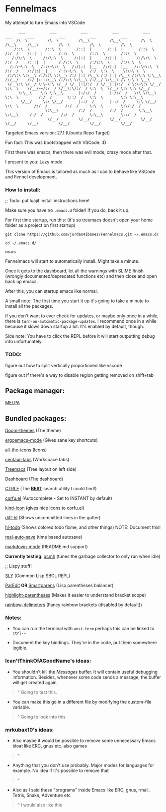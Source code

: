 # Fennelmacs
 My attempt to turn Emacs into VSCode
```
      ___           ___           ___           ___           ___           ___       ___           ___           ___           ___     
     /\  \         /\  \         /\__\         /\__\         /\  \         /\__\     /\__\         /\  \         /\  \         /\  \    
    /::\  \       /::\  \       /::|  |       /::|  |       /::\  \       /:/  /    /::|  |       /::\  \       /::\  \       /::\  \   
   /:/\:\  \     /:/\:\  \     /:|:|  |      /:|:|  |      /:/\:\  \     /:/  /    /:|:|  |      /:/\:\  \     /:/\:\  \     /:/\ \  \  
  /::\~\:\  \   /::\~\:\  \   /:/|:|  |__   /:/|:|  |__   /::\~\:\  \   /:/  /    /:/|:|__|__   /::\~\:\  \   /:/  \:\  \   _\:\~\ \  \ 
 /:/\:\ \:\__\ /:/\:\ \:\__\ /:/ |:| /\__\ /:/ |:| /\__\ /:/\:\ \:\__\ /:/__/    /:/ |::::\__\ /:/\:\ \:\__\ /:/__/ \:\__\ /\ \:\ \ \__\
 \/__\:\ \/__/ \:\~\:\ \/__/ \/__|:|/:/  / \/__|:|/:/  / \:\~\:\ \/__/ \:\  \    \/__/~~/:/  / \/__\:\/:/  / \:\  \  \/__/ \:\ \:\ \/__/
      \:\__\    \:\ \:\__\       |:/:/  /      |:/:/  /   \:\ \:\__\    \:\  \         /:/  /       \::/  /   \:\  \        \:\ \:\__\  
       \/__/     \:\ \/__/       |::/  /       |::/  /     \:\ \/__/     \:\  \       /:/  /        /:/  /     \:\  \        \:\/:/  /  
                  \:\__\         /:/  /        /:/  /       \:\__\        \:\__\     /:/  /        /:/  /       \:\__\        \::/  /   
                   \/__/         \/__/         \/__/         \/__/         \/__/     \/__/         \/__/         \/__/         \/__/    

```

Targeted Emacs version: 27.1 (Ubuntu Repo Target)

Fun fact: This was bootstrapped with VSCode. :D

First there was emacs, then there was evil mode, crazy mode after that.

I present to you: Lazy mode.

This version of Emacs is tailored as much as I can to behave like VSCode and Fennel development.

### How to install:

;; Todo: put luajit install instructions here!

Make sure you have no ``.emacs.d`` folder! If you do, back it up.

For first time startup, run this: (it's so treemacs doesn't open your home folder as a project on first startup)

```
git clone https://github.com/jordan4ibanez/Fennelmacs.git ~/.emacs.d/

cd ~/.emacs.d/

emacs
```

Fennelmacs will start to automatically install. Might take a minute.

Once it gets to the dashboard, let all the warnings with SLIME finish (wrongly documented/deprecated functions etc) and then close and open back up emacs.

After this, you can startup emacs like normal.

A small note: The first time you start it up it's going to take a minute to install all the packages.

If you don't want to ever check for updates, or maybe only once in a while, there is ``turn-on-automatic-package-updates``. I recommend once in a while because it slows down startup a lot.
It's enabled by default, though.

Side note: You have to click the REPL before it will start outputting debug info unfortunately.

### TODO:

figure out how to split vertically proportioned like vscode

figure out if there's a way to disable region getting removed on shift+tab


## Package manager:

[MELPA](https://melpa.org/)

## Bundled packages:

[Doom-themes](https://github.com/doomemacs/themes) (The theme)

[ergoemacs-mode](https://github.com/ergoemacs/ergoemacs-mode) (Gives sane key shortcuts)

[all-the-icons](https://github.com/domtronn/all-the-icons.el) (Icons)

[centaur-tabs](https://github.com/ema2159/centaur-tabs) (Workspace tabs)

[Treemacs](https://github.com/Alexander-Miller/treemacs) (Tree layout on left side)

[Dashboard](https://github.com/emacs-dashboard/emacs-dashboard) (The dashboard)

[CTRLF](https://github.com/radian-software/ctrlf) (The <u>**BEST**</u> search utility I could find!)

[corfu.el](https://github.com/minad/corfu) (Autocomplete - Set to INSTANT by default)

[kind-icon](https://github.com/jdtsmith/kind-icon) (gives nice icons to corfu.el)

[diff-hl](https://github.com/dgutov/diff-hl) (Shows uncommitted lines in the gutter)

[hl-todo](https://github.com/tarsius/hl-todo) (Shows colored todo fixme, and other things)
NOTE: Document this!

[real-auto-save](https://github.com/ChillarAnand/real-auto-save) (time based autosave)

[markdown-mode](https://jblevins.org/projects/markdown-mode/) (README.md support)

**Currently testing**: [gcmh](https://gitlab.com/koral/gcmh/) (tunes the garbage collector to only run when idle)

;; Lispy stuff!

[SLY](https://github.com/joaotavora/sly) (Common Lisp SBCL REPL)

[ParEdit](https://www.emacswiki.org/emacs/ParEdit)
**OR**
[Smartparens](https://github.com/Fuco1/smartparens) (Lisp parentheses balancer)

[highlight-parentheses](https://sr.ht/~tsdh/highlight-parentheses.el/) (Makes it easier to understand bracket scope)

[rainbow-delimeters](https://github.com/Fanael/rainbow-delimiters) (Fancy rainbow brackets (disabled by default))


### Notes:

- You can run the terminal with ``ansi-term`` perhaps this can be linked to ``ctrl-~``

- Document the key bindings. They're in the code, put them somewhere legible.

### Ican'tThinkOfAGoodName's ideas:

- You shouldn't kill the *Messages* buffer. It will contain useful debugging information. Besides, whenever some code sends a message, the buffer will get created again.
>^ Going to test this.

- You can make this go in a different file by modifying the custom-file variable.
>^ Going to look into this

### mrkubax10's ideas:
- Also maybe it would be possible to remove some unnecessary Emacs bloat like ERC, gnus etc. also games
>^
- Anything that you don't use probably. Major modes for languages for example. No idea if it's possible to remove that
>^
- Also as I said these "programs" inside Emacs like ERC, gnus, rmail, Tetris, Snake, Adventure etc
>^ I would also like this

